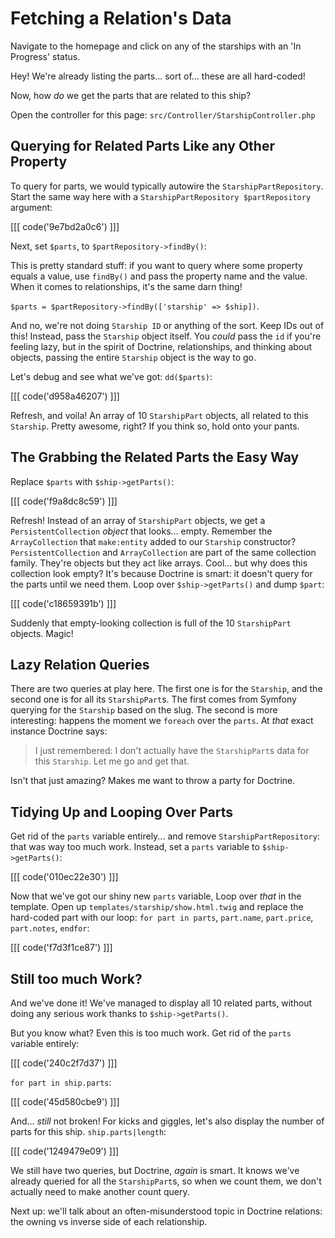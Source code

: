 # Fetching a Relation's Data

Navigate to the homepage and click on any of the starships
with an 'In Progress' status.

Hey! We're already listing the parts... sort of... these
are all hard-coded!

Now, how *do* we get the parts that are related to this ship?

Open the controller for this page: `src/Controller/StarshipController.php`

## Querying for Related Parts Like any Other Property

To query for parts, we would typically autowire the `StarshipPartRepository`.
Start the same way here with a `StarshipPartRepository $partRepository`
argument:

[[[ code('9e7bd2a0c6') ]]]

Next, set `$parts`, to `$partRepository->findBy()`:

This is pretty standard stuff: if you want to query where some property equals
a value, use `findBy()` and pass the property name and the value. When it
comes to relationships, it's the same darn thing!

`$parts = $partRepository->findBy(['starship' => $ship])`.

And no, we're not doing `Starship ID` or anything of the sort. Keep IDs out of
this! Instead, pass the `Starship` object itself. You *could* pass the `id` if
you're feeling lazy, but in the spirit of Doctrine, relationships, and
thinking about objects, passing the entire `Starship` object is the way to go.

Let's debug and see what we've got: `dd($parts)`:

[[[ code('d958a46207') ]]]

Refresh, and voila! An array of 10 `StarshipPart` objects,
all related to this `Starship`. Pretty awesome, right? If you think so,
hold onto your pants.

## The Grabbing the Related Parts the Easy Way

Replace `$parts` with `$ship->getParts()`:

[[[ code('f9a8dc8c59') ]]]

Refresh! Instead of an array of `StarshipPart` objects, we get a
`PersistentCollection` *object* that looks... empty.
Remember the `ArrayCollection` that `make:entity` added to our
`Starship` constructor? `PersistentCollection` and `ArrayCollection` are
part of the same collection family. They're objects but they
act like arrays. Cool... but why does this collection look empty?
It's because Doctrine is smart: it doesn't query for the parts until we
need them. Loop over `$ship->getParts()` and dump `$part`:

[[[ code('c18659391b') ]]]

Suddenly that empty-looking collection is full of the 10 `StarshipPart` objects. 
Magic!

## Lazy Relation Queries

There are two queries at play here. The first one is for the `Starship`,
and the second one is for all its `StarshipPart`s. The first comes from
Symfony querying for the `Starship` based on the slug. The second is more
interesting: happens the moment we `foreach` over the `parts`. At *that*
exact instance Doctrine says:

> I just remembered: I don't actually have the `StarshipPart`s data for this
> `Starship`. Let me go and get that.

Isn't that just amazing? Makes me want to throw a party for Doctrine. 

## Tidying Up and Looping Over Parts

Get rid of the `parts` variable entirely... and remove `StarshipPartRepository`: 
that was way too much work. Instead, set a `parts` variable to `$ship->getParts()`:

[[[ code('010ec22e30') ]]]

Now that we've got our shiny new `parts` variable, Loop over *that* in
the template. Open up `templates/starship/show.html.twig` and replace the
hard-coded part with our loop: `for part in parts`, `part.name`, `part.price`,
`part.notes`, `endfor`:

[[[ code('f7d3f1ce87') ]]]

## Still too much Work?

And we've done it! We've managed to display all 10 related
parts, without doing any serious work thanks to `$ship->getParts()`.

But you know what? Even this is too much work. Get rid of the `parts`
variable entirely:

[[[ code('240c2f7d37') ]]]

`for part in ship.parts`:

[[[ code('45d580cbe9') ]]]

And... *still* not broken! For kicks and giggles, let's also display the number 
of parts for this ship. `ship.parts|length`:

[[[ code('1249479e09') ]]]

We still have two queries, but Doctrine, *again* is smart. It knows we've already
queried for all the `StarshipPart`s, so when we count them, we don't actually need
to make another count query.

Next up: we'll talk about an often-misunderstood topic in Doctrine relations:
the owning vs inverse side of each relationship.
